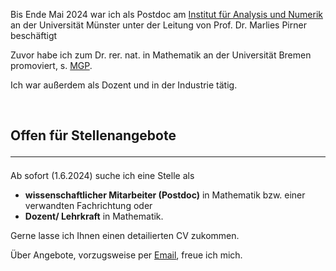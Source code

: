 

Bis Ende Mai 2024 war ich als Postdoc am [Institut für Analysis und Numerik](https://www.uni-muenster.de/AMM/Pirner-Forscher/index.html) an der Universität Münster unter der Leitung von Prof. Dr. Marlies Pirner  beschäftigt <br>



Zuvor habe ich zum Dr. rer. nat. in Mathematik an der Universität Bremen promoviert, s. [MGP](https://www.mathgenealogy.org/id.php?id=277103).


Ich war außerdem als Dozent und in der Industrie tätig. 

<br>

## Offen für Stellenangebote <hr>
Ab sofort (1.6.2024) suche ich eine Stelle als 
<ul>
<li> <b>wissenschaftlicher Mitarbeiter (Postdoc)</b> in Mathematik bzw. einer verwandten Fachrichtung oder </li>
<li> <b>Dozent/ Lehrkraft</b> in Mathematik.</li>
</ul>
Gerne lasse ich Ihnen einen detailierten CV zukommen.

Über Angebote, vorzugsweise per <a href="mailto:ulbrich.dennis@t-online.de">Email</a>, freue ich mich.

 






